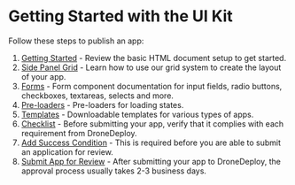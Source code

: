 # Getting Started with the UI Kit

Follow these steps to publish an app:

1. [Getting Started](/publishing_app.md) - Review the basic HTML document setup to get started.
2. [Side Panel Grid](/grid.md) - Learn how to use our grid system to create the layout of your app.
3. [Forms](/components-draft/forms.md) - Form component documentation for input fields, radio buttons, checkboxes, textareas, selects and more.
4. [Pre-loaders](/preloader.md) - Pre-loaders for loading states.
5. [Templates](/template.md) - Downloadable templates for various types of apps.
6. [Checklist](/checklist.md) - Before submitting your app, verify that it complies with each requirement from DroneDeploy.
7. [Add Success Condition](/success-condition.md) - This is required before you are able to submit an application for review.    
8. [Submit App for Review](/publishing.md) - After submitting your app to DroneDeploy, the approval process usually takes 2-3 business days.

<!-- 1.[Verify Checklist](/checklist.md) - Review the list of required items before submitting an app.
2.[Add Tracking](/success-condition.md) - This will help track your app performance and identify optimization opportunities.
3.[Submit an App](/publishing.md) - Instruction on how to publish an app with DroneDeploy.  -->
